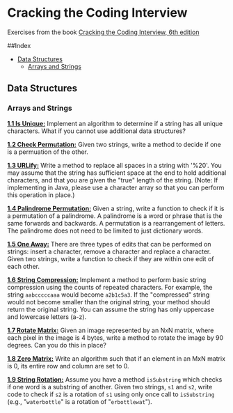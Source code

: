 # Cracking the Coding Interview

Exercises from the book [Cracking the Coding Interview, 6th edition](http://www.crackingthecodinginterview.com/)

##Index
* [Data Structures](#data-structures)
  * [Arrays and Strings](#arrays-and-strings)
  
## Data Structures
### Arrays and Strings
**[1.1 Is Unique:](https://github.com/munyari/CTCI/blob/master/Data_Structures/Array_String/UniqueString.java)** Implement an algorithm to determine if a string has all unique characters. What if you cannot use additional data structures?

**[1.2 Check Permutation:](https://github.com/munyari/CTCI/blob/master/Data_Structures/Array_String/CheckPermutation.java)** Given two strings, write a method to decide if one is a permuation of the other.

**[1.3 URLify:](https://github.com/munyari/CTCI/blob/master/Data_Structures/Array_String/URLify.java)** Write a method to replace all spaces in a string with '%20'. You may assume that the string has sufficient space at the end to hold additional characters, and that you are given the "true" length of the string. (Note: If implementing in Java, please use a character array so that you can perform this operation in place.)

**[1.4 Palindrome Permutation:](https://github.com/munyari/CTCI/blob/master/Data_Structures/Array_String/PalindromePermutation.java)** Given a string, write a function to check if it is a permutation of a palindrome. A palindrome is a word or phrase that is the same forwards and backwards. A permutation is a rearrangement of letters. The palindrome does not need to be limited to just dictionary words.

**[1.5 One Away:](https://github.com/munyari/CTCI/blob/master/Data_Structures/Array_String/OneAway.java)** There are three types of edits that can be performed on strings: insert a character, remove a character and replace a character. Given two strings, write a function to check if they are within one edit of each other.

**[1.6 String Compression:](https://github.com/munyari/CTCI/blob/master/Data_Structures/Array_String/StringCompression.java)** Implement a method to perform basic string compression using the counts of repeated characters. For example, the string `aabcccccaaa` would become `a2b1c5a3`. If the "compressed" string would not become smaller than the original string, your method should return the original string. You can assume the string has only uppercase and lowercase letters (a-z).

**[1.7 Rotate Matrix:](https://github.com/munyari/CTCI/blob/master/Data_Structures/Array_String/RotateMatrix.java)** Given an image represented by an NxN matrix, where each pixel in the image is 4 bytes, write a method to rotate the image by 90 degrees. Can you do this in place?

**[1.8 Zero Matrix:](https://github.com/munyari/CTCI/blob/master/Data_Structures/Array_String/ZeroMatrix.java)** Write an algorithm such that if an element in an MxN matrix is 0, its entire row and column are set to 0.

**[1.9 String Rotation:](https://github.com/munyari/CTCI/blob/master/Data_Structures/Array_String/StringRotation.java)** Assume you have a method `isSubstring` which checks if one word is a substring of another. Given two strings, `s1` and `s2`, write code to check if `s2` is a rotation of `s1` using only once call to `isSubstring` (e.g., "`waterbottle`" is a rotation of "`erbottlewat`").

